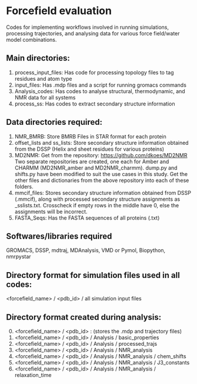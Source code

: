 # Forcefield evaluation
Codes for implementing workflows involved in running simulations, processing trajectories, and analysing data for various force field/water model combinations.

## Main directories: 
1. process_input_files: Has code for processing topology files to tag residues and atom type
2. input_files: Has .mdp files and a script for running gromacs commands
3. Analysis_codes: Has codes to analyse structural, thermodynamic, and NMR data for all systems
4. process_ss: Has codes to extract secondary structure information 

## Data directories required:
1. NMR_BMRB: Store BMRB Files in STAR format for each protein
2. offset_lists and ss_lists: Store secondary structure information obtained from the DSSP (Helix and sheet residues for various proteins)
3. MD2NMR: Get from the repository: https://github.com/dkoes/MD2NMR
   Two separate repositories are created, one each for Amber and CHARMM (MD2NMR_amber and MD2NMR_charmm). dump.py and shifts.py have been modified to suit the use cases in this study. Get the other files and dictionaries from the above repository into each of these folders.
4. mmcif_files: Stores secondary structure information obtained from DSSP (<pdbid>.mmcif), along with processed secondary structure assignments as <pdbid>_sslists.txt. Crosscheck if empty rows in the middle have 0, else the assignments will be incorrect.
5. FASTA_Seqs: Has the FASTA sequences of all proteins (<pdbid>.txt)

## Softwares/libraries required
GROMACS, DSSP, mdtraj, MDAnalysis, VMD or Pymol, Biopython, nmrpystar

## Directory format for simulation files used in all codes:

<forcefield_name> / <pdb_id> / all simulation input files 

## Directory format created during analysis:
0. <forcefield_name> / <pdb_id> : (stores the .mdp and trajectory files)
1. <forcefield_name> / <pdb_id> / Analysis / basic_properties
2. <forcefield_name> / <pdb_id> / Analysis / processed_trajs
3. <forcefield_name> / <pdb_id> / Analysis / NMR_analysis
4. <forcefield_name> / <pdb_id> / Analysis / NMR_analysis / chem_shifts
5. <forcefield_name> / <pdb_id> / Analysis / NMR_analysis / J3_constants
6.  <forcefield_name> / <pdb_id> / Analysis / NMR_analysis / relaxation_time
                                       

   
